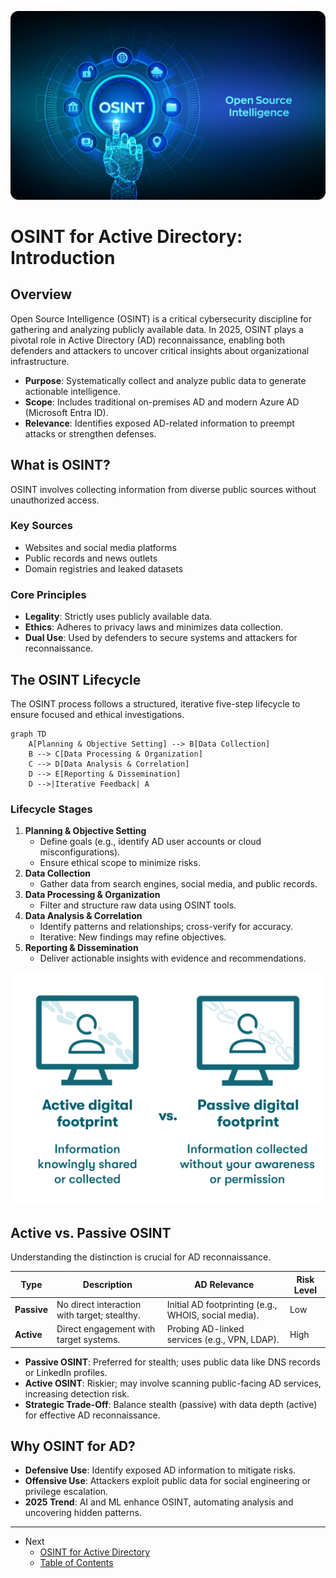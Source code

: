 ![OSINT Image](../assets/osint.png)

# OSINT for Active Directory: Introduction

## Overview
Open Source Intelligence (OSINT) is a critical cybersecurity discipline for gathering and analyzing publicly available data. In 2025, OSINT plays a pivotal role in Active Directory (AD) reconnaissance, enabling both defenders and attackers to uncover critical insights about organizational infrastructure.

- **Purpose**: Systematically collect and analyze public data to generate actionable intelligence.
- **Scope**: Includes traditional on-premises AD and modern Azure AD (Microsoft Entra ID).
- **Relevance**: Identifies exposed AD-related information to preempt attacks or strengthen defenses.

## What is OSINT?
OSINT involves collecting information from diverse public sources without unauthorized access.

### Key Sources
- Websites and social media platforms
- Public records and news outlets
- Domain registries and leaked datasets

### Core Principles
- **Legality**: Strictly uses publicly available data.
- **Ethics**: Adheres to privacy laws and minimizes data collection.
- **Dual Use**: Used by defenders to secure systems and attackers for reconnaissance.

## The OSINT Lifecycle
The OSINT process follows a structured, iterative five-step lifecycle to ensure focused and ethical investigations.

```mermaid
graph TD
    A[Planning & Objective Setting] --> B[Data Collection]
    B --> C[Data Processing & Organization]
    C --> D[Data Analysis & Correlation]
    D --> E[Reporting & Dissemination]
    D -->|Iterative Feedback| A
```

### Lifecycle Stages
1. **Planning & Objective Setting**
   - Define goals (e.g., identify AD user accounts or cloud misconfigurations).
   - Ensure ethical scope to minimize risks.
2. **Data Collection**
   - Gather data from search engines, social media, and public records.
3. **Data Processing & Organization**
   - Filter and structure raw data using OSINT tools.
4. **Data Analysis & Correlation**
   - Identify patterns and relationships; cross-verify for accuracy.
   - Iterative: New findings may refine objectives.
5. **Reporting & Dissemination**
   - Deliver actionable insights with evidence and recommendations.

![Active vs. Passive OSINT](../assets/active-passive.png)

## Active vs. Passive OSINT
Understanding the distinction is crucial for AD reconnaissance.

| Type        | Description                              | AD Relevance                          | Risk Level |
|-------------|------------------------------------------|---------------------------------------|------------|
| **Passive** | No direct interaction with target; stealthy. | Initial AD footprinting (e.g., WHOIS, social media). | Low        |
| **Active**  | Direct engagement with target systems.    | Probing AD-linked services (e.g., VPN, LDAP). | High       |

- **Passive OSINT**: Preferred for stealth; uses public data like DNS records or LinkedIn profiles.
- **Active OSINT**: Riskier; may involve scanning public-facing AD services, increasing detection risk.
- **Strategic Trade-Off**: Balance stealth (passive) with data depth (active) for effective AD reconnaissance.

## Why OSINT for AD?
- **Defensive Use**: Identify exposed AD information to mitigate risks.
- **Offensive Use**: Attackers exploit public data for social engineering or privilege escalation.
- **2025 Trend**: AI and ML enhance OSINT, automating analysis and uncovering hidden patterns.




---
- Next
  - [OSINT for Active Directory](../content/osint.ad.md)
  - [Table of Contents](../README.md)